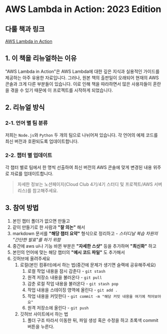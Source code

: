 # AWS Lambda in Action: 2023 Edition

## 다룰 책과 링크

[AWS Lambda in Action](https://www.yes24.com/Product/Goods/57735827)

## 1. 이 책을 리뉴얼하는 이유

"AWS Lambda in Action"은 AWS Lambda에 대한 깊은 지식과 실용적인 가이드를 제공하는 아주 유용한 자료입니다. 그러나, 원본 책의 출판일이 오래되어 현재의 AWS 콘솔과 크게 다른 부분들이 있습니다. 이로 인해 책을 따라하면서 많은 사용자들이 혼란을 겪을 수 있기 때문에 이 프로젝트를 시작하게 되었습니다.

## 2. 리뉴얼 방식

### 2-1. 언어 별 팀 분류

저희는 `Node.js`와 `Python` 두 개의 팀으로 나뉘어져 있습니다. 각 언어의 예제 코드를 최신 버전과 호환되도록 업데이트합니다.

### 2-2. 챕터 별 업데이트

각 챕터 별로 팀에서 한 명씩 선출하여 최신 버전의 AWS 콘솔에 맞게 변경된 내용 위주로 자료를 업데이트합니다.

> 자세한 정보는 노션페이지(Cloud Club 4기/4기 스터디 및 프로젝트/AWS 서버리스)를 참고해주세요.

## 3. 참여 방법
1. 본인 챕터 폴더가 없으면 만들고
2. 같이 만들기로 한 사람과 __"잘 의논"__ 해서
3. markdown 문서를 __"해당 챕터 요약"__ 형식으로 정리하고 - *스터디날 복습 차원의 "간단한 발표"를 하기 위함*
4. 중간에 aws ui나 기능 바뀐 부분은 __"자세한 스샷"__ 등을 추가하며 __"최신화"__ 하고
5. 본인의 언어에 맞는 해당 챕터의 __"예시 코드 파일"__ 도 추가해서
6. 깃허브에 올려주세요
   1. 로컬(본인 컴퓨터)에서 하는 법(중간에 문제가 생기면 슬랙에 공유해주세요)
      1. 로컬 작업 내용을 잠시 감춘다 - `git stash`
      2. 원격 저장소 내용을 불러온다 - `git pull`
      3. 감춘 로컬 작업 내용을 불러온다 - `git stash pop`
      4. 작업 내용을 스테이징 영역에 올린다 - `git add .`
      5. 작업 내용을 커밋한다 - `git commit -m "해당 커밋 내용을 여기에 적어보아요"`
      6. 원격 저장소에 올린다 - `git push`
   2. 깃허브 사이트에서 하는 법
      1. 폴더 구조 따라서 이동한 뒤, 파일 생성 혹은 수정을 하고 초록색 commit 버튼을 누른다.
